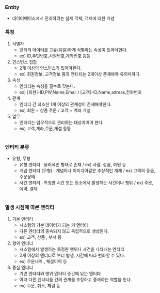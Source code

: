 ### Entity
   - 데이터베이스에서 관리하려는 실제 객체, 객체에 대한 개념  

### 특징
1. 식별자
   - 엔티의 데이터를 고유(유일)하게 식별하는 속성이 있어야한다.
   - ex) ID,주민번호,사원번호,계좌번호 등등
2. 인스턴스 집합
    - 2개 이상의 인스턴스가 있어야한다.
    - ex) 회원정보, 고객정보 등의 엔티티는 2개이상 존재해야 유의미하다.
3. 속성
    - 엔티티는 속성을 필수로 갖는다.
    - ex) [회원]-ID,PW,Name,Email / [고객]-ID,Name,adress,전화번호
4. 관계
    - 엔티티 간 최소한 1개 이상의 관계성이 존재해야한다.
    - ex) 회원 = 상품 주문 / 고객 = 계좌 개설
5. 업무
    - 엔티티는 업무적으로 관리하는 대상이어야 한다.
    - ex) 고객,계좌,주문,개설 등등
#
### 엔티티 분류
- 유형, 무형
  - 유형 엔티티 : 물리적인 형태로 존재 / ex) 사람, 상품, 회원 등
  - 개념 엔티티 (무형) : 개념이나 아이디어같은 추상적인 개체 / ex) 고객의 등급, 주문상태
  - 사건 엔티티 : 특정한 시간 또는 장소에서 발생하는 사건이나 행위 / ex) 주문, 예약, 결제
#
### 발생 시점에 따른 엔티티
1. 기본 엔터티
   - 시스템의 기본 데이터가 되는 키 엔터티
   - 다른 엔터티의 종속되지 않고 독립적으로 생성된다.
   - ex) 고객, 상품 , 부서 등
2. 행위 엔터티
   - 시스템에서 발생하는 특정한 행위나 사건을 나타내는 엔터티
   - 2개 이상의 엔터티로 부터 발생, 시간에 따라 변화할 수 있다.
   - ex) 주문내역 , 체결이력 등
3. 중심 엔터티
   - 기번 엔터티와 행위 엔터티 중간에 있는 엔터타
   - 여러 다른 엔터티들 간의 관계를 조정하고 중재하는 역할을 한다.
   - ex) 주문, 취소, 체결 등
